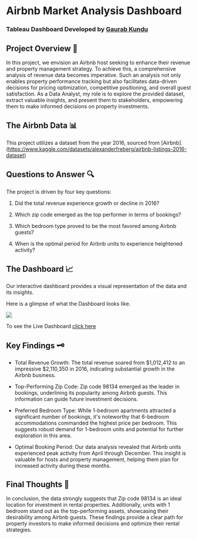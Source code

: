 # Airbnb Market Analysis Dashboard

### Tableau Dashboard Developed by [Gaurab Kundu](https://www.linkedin.com/in/gaurab-kundu/)

## Project Overview 📑

In this project, we envision an Airbnb host seeking to enhance their revenue and property management strategy. To achieve this, a comprehensive analysis of revenue data becomes imperative. Such an analysis not only enables property performance tracking but also facilitates data-driven decisions for pricing optimization, competitive positioning, and overall guest satisfaction. As a Data Analyst, my role is to explore the provided dataset, extract valuable insights, and present them to stakeholders, empowering them to make informed decisions on property investments.

## The Airbnb Data 📊
This project utilizes a dataset from the year 2016, sourced from [Airbnb].(https://www.kaggle.com/datasets/alexanderfreberg/airbnb-listings-2016-dataset) 

## Questions to Answer 🔍

The project is driven by four key questions:

1. Did the total revenue experience growth or decline in 2016?
   
2. Which zip code emerged as the top performer in terms of bookings?
   
3. Which bedroom type proved to be the most favored among Airbnb guests?
   
4. When is the optimal period for Airbnb units to experience heightened activity?

## The Dashboard 📈

Our interactive dashboard provides a visual representation of the data and its insights.

Here is a glimpse of what the Dashboard looks like.

<img src="https://github.com/GaurabKundu1/Airbnb-Market-Analysis-Dashboard/assets/86102231/90737516-b190-4c59-b533-5e099b52215f">

To see the Live Dashboard [click here](https://public.tableau.com/views/AirbnbMarketAnalysisDashboard/AirBnbMarketAnalysisDashboard?:language=en-US&:display_count=n&:origin=viz_share_link) 

## Key Findings 🗝️

- Total Revenue Growth: The total revenue soared from $1,012,412 to an impressive $2,110,350 in 2016, indicating substantial growth in the Airbnb business.

- Top-Performing Zip Code: Zip code 98134 emerged as the leader in bookings, underlining its popularity among Airbnb guests. This information can guide future investment decisions.

- Preferred Bedroom Type: While 1-bedroom apartments attracted a significant number of bookings, it's noteworthy that 6-bedroom accommodations commanded the highest price per bedroom. This suggests robust demand for 1-bedroom units and potential for further exploration in this area.

- Optimal Booking Period: Our data analysis revealed that Airbnb units experienced peak activity from April through December. This insight is valuable for hosts and property management, helping them plan for increased activity during these months.

## Final Thoughts 💭

In conclusion, the data strongly suggests that Zip code 98134 is an ideal location for investment in rental properties. Additionally, units with 1 bedroom stand out as the top-performing assets, showcasing their desirability among Airbnb guests. These findings provide a clear path for property investors to make informed decisions and optimize their rental strategies.
